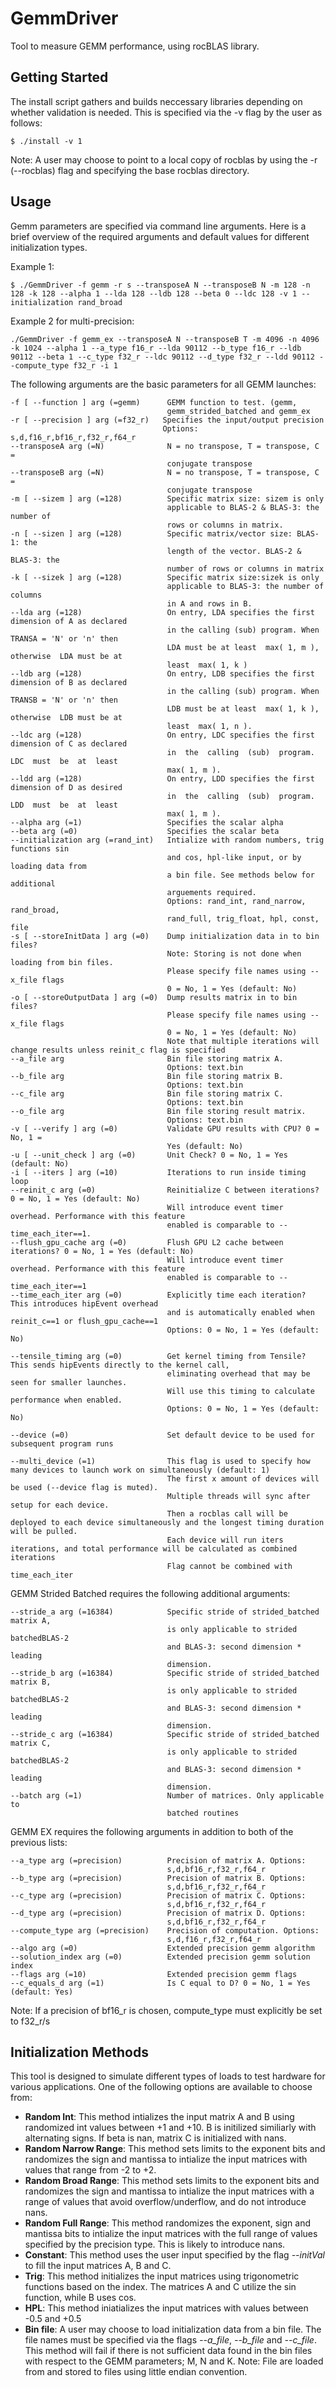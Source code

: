 # GemmDriver
Tool to measure GEMM performance, using rocBLAS library.

Getting Started
---------------

The install script gathers and builds neccessary libraries depending on whether validation is needed. This is specified via the -v flag by the user as follows:
```
$ ./install -v 1
```
Note: A user may choose to point to a local copy of rocblas by using the -r (--rocblas) flag and specifying the base rocblas directory.

Usage 
---------------
Gemm parameters are specified via command line arguments. Here is a brief overview of the required arguments and default values for different initialization types.

Example 1:
```
$ ./GemmDriver -f gemm -r s --transposeA N --transposeB N -m 128 -n 128 -k 128 --alpha 1 --lda 128 --ldb 128 --beta 0 --ldc 128 -v 1 --initialization rand_broad
```

Example 2 for multi-precision:
```
./GemmDriver -f gemm_ex --transposeA N --transposeB T -m 4096 -n 4096 -k 1024 --alpha 1 --a_type f16_r --lda 90112 --b_type f16_r --ldb 90112 --beta 1 --c_type f32_r --ldc 90112 --d_type f32_r --ldd 90112 --compute_type f32_r -i 1
```

The following arguments are the basic parameters for all GEMM launches:
```
-f [ --function ] arg (=gemm)      GEMM function to test. (gemm,
                                   gemm_strided_batched and gemm_ex
-r [ --precision ] arg (=f32_r)   Specifies the input/output precision
                                  Options: s,d,f16_r,bf16_r,f32_r,f64_r
--transposeA arg (=N)              N = no transpose, T = transpose, C =
                                   conjugate transpose
--transposeB arg (=N)              N = no transpose, T = transpose, C =
                                   conjugate transpose
-m [ --sizem ] arg (=128)          Specific matrix size: sizem is only
                                   applicable to BLAS-2 & BLAS-3: the number of
                                   rows or columns in matrix.
-n [ --sizen ] arg (=128)          Specific matrix/vector size: BLAS-1: the
                                   length of the vector. BLAS-2 & BLAS-3: the
                                   number of rows or columns in matrix
-k [ --sizek ] arg (=128)          Specific matrix size:sizek is only
                                   applicable to BLAS-3: the number of columns
                                   in A and rows in B.
--lda arg (=128)                   On entry, LDA specifies the first dimension of A as declared
                                   in the calling (sub) program. When  TRANSA = 'N' or 'n' then
                                   LDA must be at least  max( 1, m ), otherwise  LDA must be at
                                   least  max( 1, k )
--ldb arg (=128)                   On entry, LDB specifies the first dimension of B as declared
                                   in the calling (sub) program. When  TRANSB = 'N' or 'n' then
                                   LDB must be at least  max( 1, k ), otherwise  LDB must be at
                                   least  max( 1, n ).
--ldc arg (=128)                   On entry, LDC specifies the first dimension of C as declared
                                   in  the  calling  (sub)  program.   LDC  must  be  at  least
                                   max( 1, m ).
--ldd arg (=128)                   On entry, LDD specifies the first dimension of D as desired
                                   in  the  calling  (sub)  program.   LDD  must  be  at  least
                                   max( 1, m ).
--alpha arg (=1)                   Specifies the scalar alpha
--beta arg (=0)                    Specifies the scalar beta
--initialization arg (=rand_int)   Intialize with random numbers, trig functions sin
                                   and cos, hpl-like input, or by loading data from 
                                   a bin file. See methods below for additional
                                   arguements required.
                                   Options: rand_int, rand_narrow, rand_broad,
                                   rand_full, trig_float, hpl, const, file
-s [ --storeInitData ] arg (=0)    Dump initialization data in to bin files? 
                                   Note: Storing is not done when loading from bin files.
                                   Please specify file names using --x_file flags 
                                   0 = No, 1 = Yes (default: No)   
-o [ --storeOutputData ] arg (=0)  Dump results matrix in to bin files? 
                                   Please specify file names using --x_file flags 
                                   0 = No, 1 = Yes (default: No)
                                   Note that multiple iterations will change results unless reinit_c flag is specified
--a_file arg                       Bin file storing matrix A.
                                   Options: text.bin 
--b_file arg                       Bin file storing matrix B.
                                   Options: text.bin 
--c_file arg                       Bin file storing matrix C.
                                   Options: text.bin 
--o_file arg                       Bin file storing result matrix.
                                   Options: text.bin 
-v [ --verify ] arg (=0)           Validate GPU results with CPU? 0 = No, 1 =
                                   Yes (default: No)
-u [ --unit_check ] arg (=0)       Unit Check? 0 = No, 1 = Yes (default: No)
-i [ --iters ] arg (=10)           Iterations to run inside timing loop
--reinit_c arg (=0)                Reinitialize C between iterations? 0 = No, 1 = Yes (default: No) 
                                   Will introduce event timer overhead. Performance with this feature 
                                   enabled is comparable to --time_each_iter==1. 
--flush_gpu_cache arg (=0)         Flush GPU L2 cache between iterations? 0 = No, 1 = Yes (default: No)
                                   Will introduce event timer overhead. Performance with this feature 
                                   enabled is comparable to --time_each_iter==1
--time_each_iter arg (=0)          Explicitly time each iteration? This introduces hipEvent overhead
                                   and is automatically enabled when reinit_c==1 or flush_gpu_cache==1  
                                   Options: 0 = No, 1 = Yes (default: No)

--tensile_timing arg (=0)          Get kernel timing from Tensile? This sends hipEvents directly to the kernel call,
                                   eliminating overhead that may be seen for smaller launches. 
                                   Will use this timing to calculate performance when enabled.  
                                   Options: 0 = No, 1 = Yes (default: No)

--device (=0)                      Set default device to be used for subsequent program runs

--multi_device (=1)                This flag is used to specify how many devices to launch work on simultaneously (default: 1)
                                   The first x amount of devices will be used (--device flag is muted). 
                                   Multiple threads will sync after setup for each device.
                                   Then a rocblas call will be deployed to each device simultaneously and the longest timing duration will be pulled.
                                   Each device will run iters iterations, and total performance will be calculated as combined iterations
                                   Flag cannot be combined with time_each_iter
```
GEMM Strided Batched requires the following additional arguments:
```
--stride_a arg (=16384)            Specific stride of strided_batched matrix A,
                                   is only applicable to strided batchedBLAS-2
                                   and BLAS-3: second dimension * leading
                                   dimension.
--stride_b arg (=16384)            Specific stride of strided_batched matrix B,
                                   is only applicable to strided batchedBLAS-2
                                   and BLAS-3: second dimension * leading
                                   dimension.
--stride_c arg (=16384)            Specific stride of strided_batched matrix C,
                                   is only applicable to strided batchedBLAS-2
                                   and BLAS-3: second dimension * leading
                                   dimension.
--batch arg (=1)                   Number of matrices. Only applicable to
                                   batched routines
```
GEMM EX requires the following arguments in addition to both of the previous lists:
```
--a_type arg (=precision)          Precision of matrix A. Options:
                                   s,d,bf16_r,f32_r,f64_r
--b_type arg (=precision)          Precision of matrix B. Options:
                                   s,d,bf16_r,f32_r,f64_r
--c_type arg (=precision)          Precision of matrix C. Options:
                                   s,d,bf16_r,f32_r,f64_r
--d_type arg (=precision)          Precision of matrix D. Options:
                                   s,d,bf16_r,f32_r,f64_r
--compute_type arg (=precision)    Precision of computation. Options:
                                   s,d,f16_r,f32_r,f64_r
--algo arg (=0)                    Extended precision gemm algorithm
--solution_index arg (=0)          Extended precision gemm solution index
--flags arg (=10)                  Extended precision gemm flags
--c_equals_d arg (=1)              Is C equal to D? 0 = No, 1 = Yes (default: Yes)
```
Note: If a precision of bf16_r is chosen, compute_type must explicitly be set to f32_r/s

Initialization Methods
---------------

This tool is designed to simulate different types of loads to test hardware for various applications. One of the following options are available to choose from:

- **Random Int**: This method intializes the input matrix A and B using randomized int values between +1 and +10. B is initilized similiarly with alternating signs. If beta is nan, matrix C is initialized with nans.
- **Random Narrow Range**: This method sets limits to the exponent bits and randomizes the sign and mantissa to intialize the input matrices with values that range from -2 to +2.
- **Random Broad Range**: This method sets limits to the exponent bits and randomizes the sign and mantissa to intialize the input matrices with a range of values that avoid overflow/underflow, and do not introduce nans.
- **Random Full Range**: This method randomizes the exponent, sign and mantissa bits to intialize the input matrices with the full range of values specified by the precision type. This is likely to introduce nans.
- **Constant**: This method uses the user input specified by the flag *--initVal* to fill the input matrices A, B and C.
- **Trig**: This method initializes the input matrices using trigonometric functions based on the index. The matrices A and C utilize the sin function, while B uses cos. 
- **HPL**: This method iniatializes the input matrices with values between -0.5 and +0.5
- **Bin file**: A user may choose to load initialization data from a bin file. The file names must be specified via the flags *--a_file*, *--b_file* and *--c_file*. This method will fail if there is not sufficient data found in the bin files with respect to the GEMM parameters; M, N and K.
Note: File are loaded from and stored to files using little endian convention.
